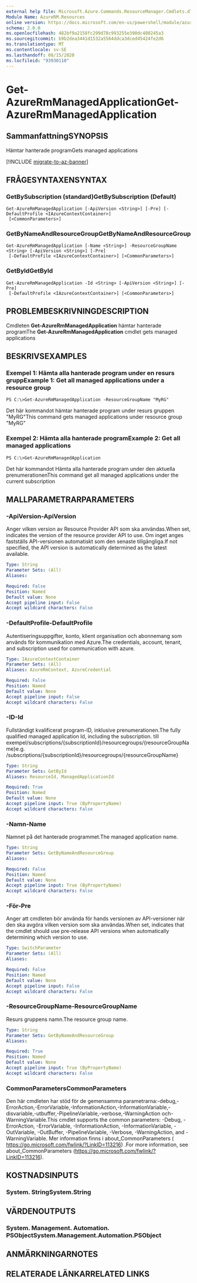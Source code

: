 ```yaml
---
external help file: Microsoft.Azure.Commands.ResourceManager.Cmdlets.dll-Help.xml
Module Name: AzureRM.Resources
online version: https://docs.microsoft.com/en-us/powershell/module/azurerm.resources/get-azurermmanagedapplication
schema: 2.0.0
ms.openlocfilehash: 482bf9a2158fc299d78c993255e390dc480245a3
ms.sourcegitcommit: b9b2dea3441d1532a5564ddca3dced45424fe2d6
ms.translationtype: MT
ms.contentlocale: sv-SE
ms.lasthandoff: 08/15/2020
ms.locfileid: "93930110"
---
```

# <span data-ttu-id="fec3f-101">Get-AzureRmManagedApplication</span><span class="sxs-lookup"><span data-stu-id="fec3f-101">Get-AzureRmManagedApplication</span></span>

## <span data-ttu-id="fec3f-102">Sammanfattning</span><span class="sxs-lookup"><span data-stu-id="fec3f-102">SYNOPSIS</span></span>
<span data-ttu-id="fec3f-103">Hämtar hanterade program</span><span class="sxs-lookup"><span data-stu-id="fec3f-103">Gets managed applications</span></span>

[!INCLUDE [migrate-to-az-banner](../../includes/migrate-to-az-banner.md)]

## <span data-ttu-id="fec3f-104">FRÅGESYNTAXEN</span><span class="sxs-lookup"><span data-stu-id="fec3f-104">SYNTAX</span></span>

### <span data-ttu-id="fec3f-105">GetBySubscription (standard)</span><span class="sxs-lookup"><span data-stu-id="fec3f-105">GetBySubscription (Default)</span></span>
```
Get-AzureRmManagedApplication [-ApiVersion <String>] [-Pre] [-DefaultProfile <IAzureContextContainer>]
 [<CommonParameters>]
```

### <span data-ttu-id="fec3f-106">GetByNameAndResourceGroup</span><span class="sxs-lookup"><span data-stu-id="fec3f-106">GetByNameAndResourceGroup</span></span>
```
Get-AzureRmManagedApplication [-Name <String>] -ResourceGroupName <String> [-ApiVersion <String>] [-Pre]
 [-DefaultProfile <IAzureContextContainer>] [<CommonParameters>]
```

### <span data-ttu-id="fec3f-107">GetById</span><span class="sxs-lookup"><span data-stu-id="fec3f-107">GetById</span></span>
```
Get-AzureRmManagedApplication -Id <String> [-ApiVersion <String>] [-Pre]
 [-DefaultProfile <IAzureContextContainer>] [<CommonParameters>]
```

## <span data-ttu-id="fec3f-108">PROBLEMBESKRIVNING</span><span class="sxs-lookup"><span data-stu-id="fec3f-108">DESCRIPTION</span></span>
<span data-ttu-id="fec3f-109">Cmdleten **Get-AzureRmManagedApplication** hämtar hanterade program</span><span class="sxs-lookup"><span data-stu-id="fec3f-109">The **Get-AzureRmManagedApplication** cmdlet gets managed applications</span></span>

## <span data-ttu-id="fec3f-110">BESKRIVS</span><span class="sxs-lookup"><span data-stu-id="fec3f-110">EXAMPLES</span></span>

### <span data-ttu-id="fec3f-111">Exempel 1: Hämta alla hanterade program under en resurs grupp</span><span class="sxs-lookup"><span data-stu-id="fec3f-111">Example 1: Get all managed applications under a resource group</span></span>
```
PS C:\>Get-AzureRmManagedApplication -ResourceGroupName "MyRG"
```

<span data-ttu-id="fec3f-112">Det här kommandot hämtar hanterade program under resurs gruppen "MyRG"</span><span class="sxs-lookup"><span data-stu-id="fec3f-112">This command gets managed applications under resource group "MyRG"</span></span>

### <span data-ttu-id="fec3f-113">Exempel 2: Hämta alla hanterade program</span><span class="sxs-lookup"><span data-stu-id="fec3f-113">Example 2: Get all managed applications</span></span>
```
PS C:\>Get-AzureRmManagedApplication
```

<span data-ttu-id="fec3f-114">Det här kommandot Hämta alla hanterade program under den aktuella prenumerationen</span><span class="sxs-lookup"><span data-stu-id="fec3f-114">This command get all managed applications under the current subscription</span></span>

## <span data-ttu-id="fec3f-115">MALLPARAMETRAR</span><span class="sxs-lookup"><span data-stu-id="fec3f-115">PARAMETERS</span></span>

### <span data-ttu-id="fec3f-116">-ApiVersion</span><span class="sxs-lookup"><span data-stu-id="fec3f-116">-ApiVersion</span></span>
<span data-ttu-id="fec3f-117">Anger vilken version av Resource Provider API som ska användas.</span><span class="sxs-lookup"><span data-stu-id="fec3f-117">When set, indicates the version of the resource provider API to use.</span></span>
<span data-ttu-id="fec3f-118">Om inget anges fastställs API-versionen automatiskt som den senaste tillgängliga.</span><span class="sxs-lookup"><span data-stu-id="fec3f-118">If not specified, the API version is automatically determined as the latest available.</span></span>

```yaml
Type: String
Parameter Sets: (All)
Aliases:

Required: False
Position: Named
Default value: None
Accept pipeline input: False
Accept wildcard characters: False
```

### <span data-ttu-id="fec3f-119">-DefaultProfile</span><span class="sxs-lookup"><span data-stu-id="fec3f-119">-DefaultProfile</span></span>
<span data-ttu-id="fec3f-120">Autentiseringsuppgifter, konto, klient organisation och abonnemang som används för kommunikation med Azure.</span><span class="sxs-lookup"><span data-stu-id="fec3f-120">The credentials, account, tenant, and subscription used for communication with azure.</span></span>

```yaml
Type: IAzureContextContainer
Parameter Sets: (All)
Aliases: AzureRmContext, AzureCredential

Required: False
Position: Named
Default value: None
Accept pipeline input: False
Accept wildcard characters: False
```

### <span data-ttu-id="fec3f-121">-ID</span><span class="sxs-lookup"><span data-stu-id="fec3f-121">-Id</span></span>
<span data-ttu-id="fec3f-122">Fullständigt kvalificerat program-ID, inklusive prenumerationen.</span><span class="sxs-lookup"><span data-stu-id="fec3f-122">The fully qualified managed application Id, including the subscription.</span></span>
<span data-ttu-id="fec3f-123">till exempel/subscriptions/{subscriptionId}/resourcegroups/{resourceGroupName}</span><span class="sxs-lookup"><span data-stu-id="fec3f-123">e.g. /subscriptions/{subscriptionId}/resourcegroups/{resourceGroupName}</span></span>

```yaml
Type: String
Parameter Sets: GetById
Aliases: ResourceId, ManagedApplicationId

Required: True
Position: Named
Default value: None
Accept pipeline input: True (ByPropertyName)
Accept wildcard characters: False
```

### <span data-ttu-id="fec3f-124">-Namn</span><span class="sxs-lookup"><span data-stu-id="fec3f-124">-Name</span></span>
<span data-ttu-id="fec3f-125">Namnet på det hanterade programmet.</span><span class="sxs-lookup"><span data-stu-id="fec3f-125">The managed application name.</span></span>

```yaml
Type: String
Parameter Sets: GetByNameAndResourceGroup
Aliases:

Required: False
Position: Named
Default value: None
Accept pipeline input: True (ByPropertyName)
Accept wildcard characters: False
```

### <span data-ttu-id="fec3f-126">-För</span><span class="sxs-lookup"><span data-stu-id="fec3f-126">-Pre</span></span>
<span data-ttu-id="fec3f-127">Anger att cmdleten bör använda för hands versionen av API-versioner när den ska avgöra vilken version som ska användas.</span><span class="sxs-lookup"><span data-stu-id="fec3f-127">When set, indicates that the cmdlet should use pre-release API versions when automatically determining which version to use.</span></span>

```yaml
Type: SwitchParameter
Parameter Sets: (All)
Aliases:

Required: False
Position: Named
Default value: None
Accept pipeline input: False
Accept wildcard characters: False
```

### <span data-ttu-id="fec3f-128">-ResourceGroupName</span><span class="sxs-lookup"><span data-stu-id="fec3f-128">-ResourceGroupName</span></span>
<span data-ttu-id="fec3f-129">Resurs gruppens namn.</span><span class="sxs-lookup"><span data-stu-id="fec3f-129">The resource group name.</span></span>

```yaml
Type: String
Parameter Sets: GetByNameAndResourceGroup
Aliases:

Required: True
Position: Named
Default value: None
Accept pipeline input: True (ByPropertyName)
Accept wildcard characters: False
```

### <span data-ttu-id="fec3f-130">CommonParameters</span><span class="sxs-lookup"><span data-stu-id="fec3f-130">CommonParameters</span></span>
<span data-ttu-id="fec3f-131">Den här cmdleten har stöd för de gemensamma parametrarna:-debug,-ErrorAction,-ErrorVariable,-InformationAction,-InformationVariable,-disvariable,-utbuffer,-PipelineVariable,-verbose,-WarningAction och-WarningVariable.</span><span class="sxs-lookup"><span data-stu-id="fec3f-131">This cmdlet supports the common parameters: -Debug, -ErrorAction, -ErrorVariable, -InformationAction, -InformationVariable, -OutVariable, -OutBuffer, -PipelineVariable, -Verbose, -WarningAction, and -WarningVariable.</span></span> <span data-ttu-id="fec3f-132">Mer information finns i about_CommonParameters ( https://go.microsoft.com/fwlink/?LinkID=113216) .</span><span class="sxs-lookup"><span data-stu-id="fec3f-132">For more information, see about_CommonParameters (https://go.microsoft.com/fwlink/?LinkID=113216).</span></span>

## <span data-ttu-id="fec3f-133">KOSTNADS</span><span class="sxs-lookup"><span data-stu-id="fec3f-133">INPUTS</span></span>

### <span data-ttu-id="fec3f-134">System. String</span><span class="sxs-lookup"><span data-stu-id="fec3f-134">System.String</span></span>

## <span data-ttu-id="fec3f-135">VÄRDEN</span><span class="sxs-lookup"><span data-stu-id="fec3f-135">OUTPUTS</span></span>

### <span data-ttu-id="fec3f-136">System. Management. Automation. PSObject</span><span class="sxs-lookup"><span data-stu-id="fec3f-136">System.Management.Automation.PSObject</span></span>

## <span data-ttu-id="fec3f-137">ANMÄRKNINGAR</span><span class="sxs-lookup"><span data-stu-id="fec3f-137">NOTES</span></span>

## <span data-ttu-id="fec3f-138">RELATERADE LÄNKAR</span><span class="sxs-lookup"><span data-stu-id="fec3f-138">RELATED LINKS</span></span>
